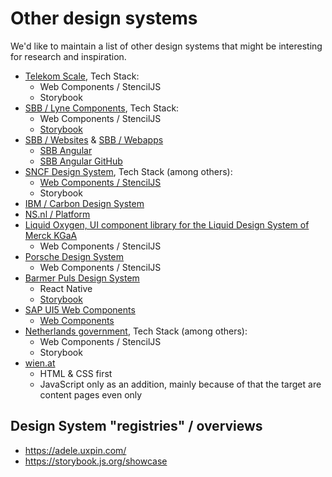 # Other design systems

We'd like to maintain a list of other design systems that might be interesting for research and inspiration.

-   [Telekom Scale](https://github.com/telekom/scale), Tech Stack:
    -   Web Components / StencilJS
    -   Storybook
-   [SBB / Lyne Components](https://github.com/lyne-design-system/lyne-components), Tech Stack:
    -   Web Components / StencilJS
    -   [Storybook](https://lyne-components-storybook.netlify.app/)
-   [SBB / Websites](https://digital.sbb.ch/de/websites) & [SBB / Webapps](https://digital.sbb.ch/de/webapps)
    -   [SBB Angular](https://angular.app.sbb.ch/angular/introduction/getting-started)
    -   [SBB Angular GitHub](https://github.com/sbb-design-systems/sbb-angular)
-   [SNCF Design System](https://designmetier-bootstrap.sncf.fr/), Tech Stack (among others):
    -   [Web Components / StencilJS](https://gitlab.com/SNCF/wcs)
    -   Storybook
-   [IBM / Carbon Design System](https://github.com/carbon-design-system/carbon)
-   [NS.nl / Platform](https://www.ns.nl/platform/components/index.html)
-   [Liquid Oxygen, UI component library for the Liquid Design System of Merck KGaA](https://liquid.merck.design/liquid/)
    -   Web Components / StencilJS
-   [Porsche Design System](https://designsystem.porsche.com/v3/)
    -   Web Components / StencilJS
-   [Barmer Puls Design System](https://barmer-puls.entw.bconnect.barmer.de/)
    -   React Native
    -   [Storybook](https://barmer-puls-react.entw.bconnect.barmer.de/?path=/story/surfaces-accordion--base)
-   [SAP UI5 Web Components](https://sap.github.io/ui5-webcomponents/)
    -   [Web Components](https://github.com/SAP/ui5-webcomponents)
-   [Netherlands government](https://nldesignsystem.nl/), Tech Stack (among others):
    -   Web Components / StencilJS
    -   Storybook
-   [wien.at](https://handbuch.wien.gv.at/pattern-library/patterns/)
    -   HTML & CSS first
    -   JavaScript only as an addition, mainly because of that the target are content pages even only

## Design System "registries" / overviews

-   <https://adele.uxpin.com/>
-   <https://storybook.js.org/showcase>
